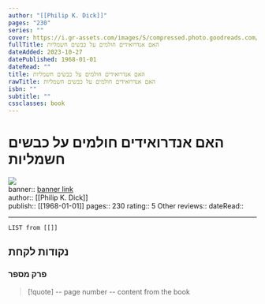 ```yaml
---
author: "[[Philip K. Dick]]"
pages: "230"
series: ""
cover: https://i.gr-assets.com/images/S/compressed.photo.goodreads.com/books/1434556961l/25744531._SY475_.jpg
fullTitle: האם אנדרואידים חולמים על כבשים חשמליות
dateAdded: 2023-10-27
datePublished: 1968-01-01
dateRead: ""
title: האם אנדרואידים חולמים על כבשים חשמליות
rawTitle: האם אנדרואידים חולמים על כבשים חשמליות
isbn: ""
subtitle: ""
cssclasses: book
---
```

# האם אנדרואידים חולמים על כבשים חשמליות

![](https:&#x2F;&#x2F;i.gr-assets.com&#x2F;images&#x2F;S&#x2F;compressed.photo.goodreads.com&#x2F;books&#x2F;1434556961l&#x2F;25744531._SY475_.jpg)  
banner:: [banner link](https:&#x2F;&#x2F;i.gr-assets.com&#x2F;images&#x2F;S&#x2F;compressed.photo.goodreads.com&#x2F;books&#x2F;1434556961l&#x2F;25744531._SY475_.jpg)  
author:: [[Philip K. Dick]]  
publish:: [[1968-01-01]]
pages:: 230
rating:: 5 
Other reviews:: 
dateRead:: 

<hr  style="clear:both"/>



```dataview
LIST from [[]]
```

## נקודות לקחת 

### פרק מספר
> [!quote] -- page number -- 
>  content from the book




```